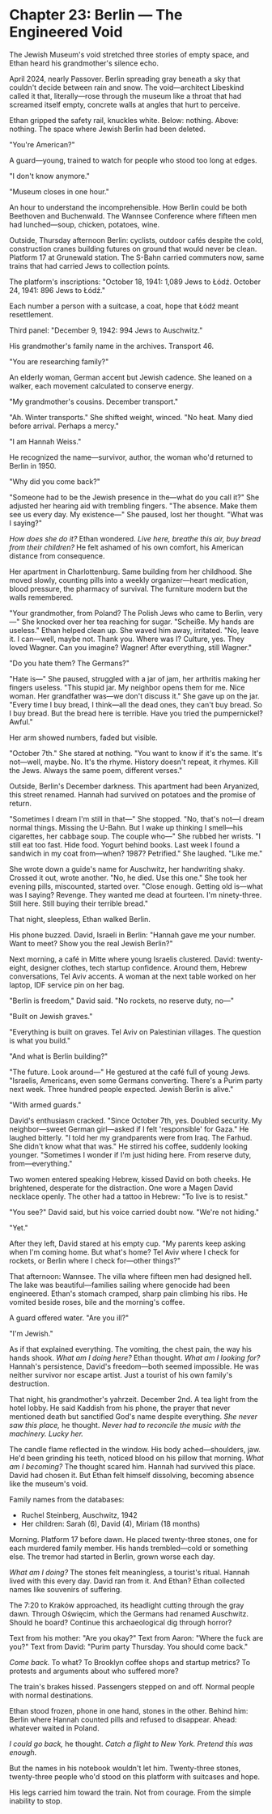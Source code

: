 # Chapter 23: Berlin — The Engineered Void

The Jewish Museum's void stretched three stories of empty space, and Ethan heard his grandmother's silence echo.

April 2024, nearly Passover. Berlin spreading gray beneath a sky that couldn't decide between rain and snow. The void—architect Libeskind called it that, literally—rose through the museum like a throat that had screamed itself empty, concrete walls at angles that hurt to perceive.

Ethan gripped the safety rail, knuckles white. Below: nothing. Above: nothing. The space where Jewish Berlin had been deleted.

"You're American?"

A guard—young, trained to watch for people who stood too long at edges.

"I don't know anymore."

"Museum closes in one hour."

An hour to understand the incomprehensible. How Berlin could be both Beethoven and Buchenwald. The Wannsee Conference where fifteen men had lunched—soup, chicken, potatoes, wine.

Outside, Thursday afternoon Berlin: cyclists, outdoor cafés despite the cold, construction cranes building futures on ground that would never be clean. Platform 17 at Grunewald station. The S-Bahn carried commuters now, same trains that had carried Jews to collection points.

The platform's inscriptions: "October 18, 1941: 1,089 Jews to Łódź. October 24, 1941: 896 Jews to Łódź."

Each number a person with a suitcase, a coat, hope that Łódź meant resettlement.

Third panel: "December 9, 1942: 994 Jews to Auschwitz."

His grandmother's family name in the archives. Transport 46.

"You are researching family?"

An elderly woman, German accent but Jewish cadence. She leaned on a walker, each movement calculated to conserve energy.

"My grandmother's cousins. December transport."

"Ah. Winter transports." She shifted weight, winced. "No heat. Many died before arrival. Perhaps a mercy."

"I am Hannah Weiss."

He recognized the name—survivor, author, the woman who'd returned to Berlin in 1950.

"Why did you come back?"

"Someone had to be the Jewish presence in the—what do you call it?" She adjusted her hearing aid with trembling fingers. "The absence. Make them see us every day. My existence—" She paused, lost her thought. "What was I saying?"

*How does she do it?* Ethan wondered. *Live here, breathe this air, buy bread from their children?* He felt ashamed of his own comfort, his American distance from consequence.

Her apartment in Charlottenburg. Same building from her childhood. She moved slowly, counting pills into a weekly organizer—heart medication, blood pressure, the pharmacy of survival. The furniture modern but the walls remembered.

"Your grandmother, from Poland? The Polish Jews who came to Berlin, very—" She knocked over her tea reaching for sugar. "Scheiße. My hands are useless." Ethan helped clean up. She waved him away, irritated. "No, leave it. I can—well, maybe not. Thank you. Where was I? Culture, yes. They loved Wagner. Can you imagine? Wagner! After everything, still Wagner."

"Do you hate them? The Germans?"

"Hate is—" She paused, struggled with a jar of jam, her arthritis making her fingers useless. "This stupid jar. My neighbor opens them for me. Nice woman. Her grandfather was—we don't discuss it." She gave up on the jar. "Every time I buy bread, I think—all the dead ones, they can't buy bread. So I buy bread. But the bread here is terrible. Have you tried the pumpernickel? Awful."

Her arm showed numbers, faded but visible.

"October 7th." She stared at nothing. "You want to know if it's the same. It's not—well, maybe. No. It's the rhyme. History doesn't repeat, it rhymes. Kill the Jews. Always the same poem, different verses."

Outside, Berlin's December darkness. This apartment had been Aryanized, this street renamed. Hannah had survived on potatoes and the promise of return. 

"Sometimes I dream I'm still in that—" She stopped. "No, that's not—I dream normal things. Missing the U-Bahn. But I wake up thinking I smell—his cigarettes, her cabbage soup. The couple who—" She rubbed her wrists. "I still eat too fast. Hide food. Yogurt behind books. Last week I found a sandwich in my coat from—when? 1987? Petrified." She laughed. "Like me."

She wrote down a guide's name for Auschwitz, her handwriting shaky. Crossed it out, wrote another. "No, he died. Use this one." She took her evening pills, miscounted, started over. "Close enough. Getting old is—what was I saying? Revenge. They wanted me dead at fourteen. I'm ninety-three. Still here. Still buying their terrible bread."

That night, sleepless, Ethan walked Berlin.

His phone buzzed. David, Israeli in Berlin: "Hannah gave me your number. Want to meet? Show you the real Jewish Berlin?"

Next morning, a café in Mitte where young Israelis clustered. David: twenty-eight, designer clothes, tech startup confidence. Around them, Hebrew conversations, Tel Aviv accents. A woman at the next table worked on her laptop, IDF service pin on her bag.

"Berlin is freedom," David said. "No rockets, no reserve duty, no—"

"Built on Jewish graves."

"Everything is built on graves. Tel Aviv on Palestinian villages. The question is what you build."

"And what is Berlin building?"

"The future. Look around—" He gestured at the café full of young Jews. "Israelis, Americans, even some Germans converting. There's a Purim party next week. Three hundred people expected. Jewish Berlin is alive."

"With armed guards."

David's enthusiasm cracked. "Since October 7th, yes. Doubled security. My neighbor—sweet German girl—asked if I felt 'responsible' for Gaza." He laughed bitterly. "I told her my grandparents were from Iraq. The Farhud. She didn't know what that was." He stirred his coffee, suddenly looking younger. "Sometimes I wonder if I'm just hiding here. From reserve duty, from—everything."

Two women entered speaking Hebrew, kissed David on both cheeks. He brightened, desperate for the distraction. One wore a Magen David necklace openly. The other had a tattoo in Hebrew: "To live is to resist."

"You see?" David said, but his voice carried doubt now. "We're not hiding."

"Yet."

After they left, David stared at his empty cup. "My parents keep asking when I'm coming home. But what's home? Tel Aviv where I check for rockets, or Berlin where I check for—other things?"

That afternoon: Wannsee. The villa where fifteen men had designed hell. The lake was beautiful—families sailing where genocide had been engineered. Ethan's stomach cramped, sharp pain climbing his ribs. He vomited beside roses, bile and the morning's coffee.

A guard offered water. "Are you ill?"

"I'm Jewish."

As if that explained everything. The vomiting, the chest pain, the way his hands shook. *What am I doing here?* Ethan thought. *What am I looking for?* Hannah's persistence, David's freedom—both seemed impossible. He was neither survivor nor escape artist. Just a tourist of his own family's destruction.

That night, his grandmother's yahrzeit. December 2nd. A tea light from the hotel lobby. He said Kaddish from his phone, the prayer that never mentioned death but sanctified God's name despite everything. *She never saw this place,* he thought. *Never had to reconcile the music with the machinery. Lucky her.*

The candle flame reflected in the window. His body ached—shoulders, jaw. He'd been grinding his teeth, noticed blood on his pillow that morning. *What am I becoming?* The thought scared him. Hannah had survived this place. David had chosen it. But Ethan felt himself dissolving, becoming absence like the museum's void.

Family names from the databases:
- Ruchel Steinberg, Auschwitz, 1942
- Her children: Sarah (6), David (4), Miriam (18 months)

Morning. Platform 17 before dawn. He placed twenty-three stones, one for each murdered family member. His hands trembled—cold or something else. The tremor had started in Berlin, grown worse each day.

*What am I doing?* The stones felt meaningless, a tourist's ritual. Hannah lived with this every day. David ran from it. And Ethan? Ethan collected names like souvenirs of suffering.

The 7:20 to Kraków approached, its headlight cutting through the gray dawn. Through Oświęcim, which the Germans had renamed Auschwitz. Should he board? Continue this archaeological dig through horror?

Text from his mother: "Are you okay?"
Text from Aaron: "Where the fuck are you?"
Text from David: "Purim party Thursday. You should come back."

*Come back.* To what? To Brooklyn coffee shops and startup metrics? To protests and arguments about who suffered more? 

The train's brakes hissed. Passengers stepped on and off. Normal people with normal destinations.

Ethan stood frozen, phone in one hand, stones in the other. Behind him: Berlin where Hannah counted pills and refused to disappear. Ahead: whatever waited in Poland.

*I could go back,* he thought. *Catch a flight to New York. Pretend this was enough.*

But the names in his notebook wouldn't let him. Twenty-three stones, twenty-three people who'd stood on this platform with suitcases and hope.

His legs carried him toward the train. Not from courage. From the simple inability to stop.
